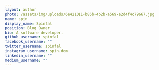 ```yaml
---
layout: author
photo: /assets/img/uploads/6e421011-b85b-4b2b-a569-e2d4f4c79667.jpg
name: spin
display_name: Spinfal
position: Blog Owner
bio: A software developer.
github_username: spinfal
facebook_username: ""
twitter_username: spinfal
instagram_username: spin.dom
linkedin_username: ""
medium_username: ""
---
```

